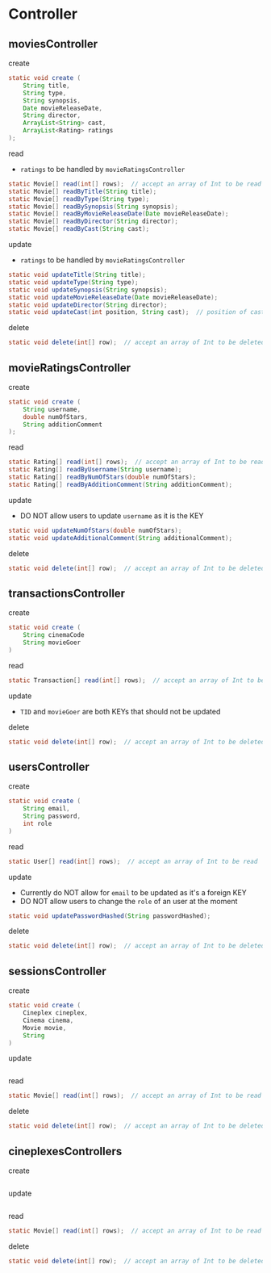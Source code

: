 #  Controller

## moviesController

create
~~~java
static void create (
    String title, 
    String type, 
    String synopsis, 
    Date movieReleaseDate, 
    String director, 
    ArrayList<String> cast, 
    ArrayList<Rating> ratings
);
~~~

read
- `ratings` to be handled by `movieRatingsController`
~~~java
static Movie[] read(int[] rows);  // accept an array of Int to be read
static Movie[] readByTitle(String title);
static Movie[] readByType(String type);
static Movie[] readBySynopsis(String synopsis);
static Movie[] readByMovieReleaseDate(Date movieReleaseDate);
static Movie[] readByDirector(String director);
static Movie[] readByCast(String cast);
~~~

update
- `ratings` to be handled by `movieRatingsController`
~~~java
static void updateTitle(String title);
static void updateType(String type);
static void updateSynopsis(String synopsis);
static void updateMovieReleaseDate(Date movieReleaseDate);
static void updateDirector(String director);
static void updateCast(int position, String cast);  // position of cast to be updated
~~~

delete
~~~java
static void delete(int[] row);  // accept an array of Int to be deleted
~~~


## movieRatingsController

create
~~~java
static void create (
    String username,
    double numOfStars,
    String additionComment
);
~~~

read
~~~java
static Rating[] read(int[] rows);  // accept an array of Int to be read
static Rating[] readByUsername(String username);
static Rating[] readByNumOfStars(double numOfStars);
static Rating[] readByAdditionComment(String additionComment);
~~~

update
- DO NOT allow users to update `username` as it is the KEY
~~~java
static void updateNumOfStars(double numOfStars);
static void updateAdditionalComment(String additionalComment);
~~~

delete
~~~java
static void delete(int[] row);  // accept an array of Int to be deleted
~~~


## transactionsController

create
~~~java
static void create (
    String cinemaCode
    String movieGoer
)
~~~

read
~~~java
static Transaction[] read(int[] rows);  // accept an array of Int to be read
~~~

update
- `TID` and `movieGoer` are both KEYs that should not be updated

delete
~~~java
static void delete(int[] row);  // accept an array of Int to be deleted
~~~


## usersController

create
~~~java
static void create (
    String email,
    String password,
    int role
)
~~~

read
~~~java
static User[] read(int[] rows);  // accept an array of Int to be read
~~~

update
- Currently do NOT allow for `email` to be updated as it's a foreign KEY
- DO NOT allow users to change the `role` of an user at the moment
~~~java
static void updatePasswordHashed(String passwordHashed);
~~~

delete
~~~java
static void delete(int[] row);  // accept an array of Int to be deleted
~~~


## sessionsController

create
~~~java
static void create (
    Cineplex cineplex,
    Cinema cinema,
    Movie movie,
    String 
)
~~~

update
~~~java

~~~

read
~~~java
static Movie[] read(int[] rows);  // accept an array of Int to be read

~~~

delete
~~~java
static void delete(int[] row);  // accept an array of Int to be deleted
~~~


## cineplexesControllers

create
~~~java

~~~

update
~~~java

~~~

read
~~~java
static Movie[] read(int[] rows);  // accept an array of Int to be read

~~~

delete
~~~java
static void delete(int[] row);  // accept an array of Int to be deleted
~~~
